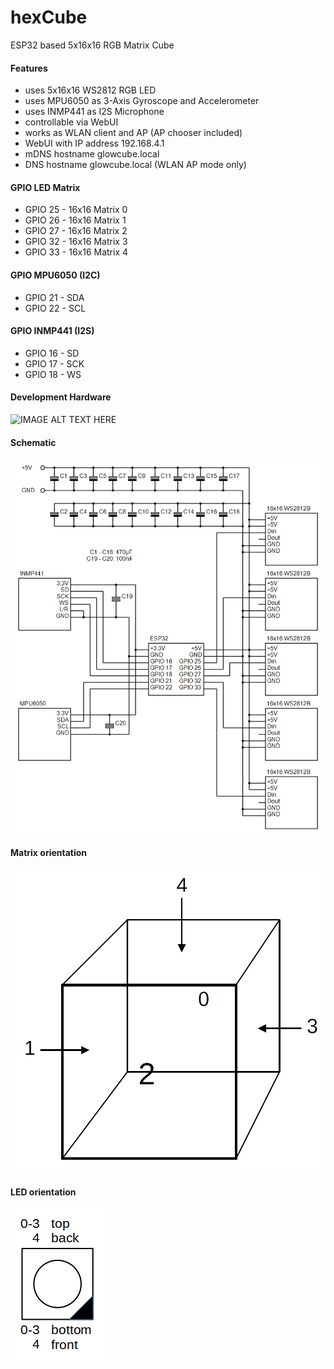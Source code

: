 # hexCube
ESP32 based 5x16x16 RGB Matrix Cube
#### Features
* uses 5x16x16 WS2812 RGB LED
* uses MPU6050 as 3-Axis Gyroscope and Accelerometer
* uses INMP441 as I2S Microphone
* controllable via WebUI
* works as WLAN client and AP (AP chooser included)
* WebUI with IP address 192.168.4.1
* mDNS hostname glowcube.local
* DNS hostname glowcube.local (WLAN AP mode only)
#### GPIO LED Matrix
* GPIO 25 - 16x16 Matrix 0
* GPIO 26 - 16x16 Matrix 1
* GPIO 27 - 16x16 Matrix 2
* GPIO 32 - 16x16 Matrix 3
* GPIO 33 - 16x16 Matrix 4
#### GPIO MPU6050 (I2C)
* GPIO 21 - SDA
* GPIO 22 - SCL
#### GPIO INMP441 (I2S)
* GPIO 16 - SD
* GPIO 17 - SCK
* GPIO 18 - WS
#### Development Hardware
![IMAGE ALT TEXT HERE](documentation/hexCube_a.png)
#### Schematic
![IMAGE ALT TEXT HERE](documentation/hexCube.png)
#### Matrix orientation
![IMAGE ALT TEXT HERE](documentation/matrix_orientation.png)
#### LED orientation
![IMAGE ALT TEXT HERE](documentation/led_orientation.png)